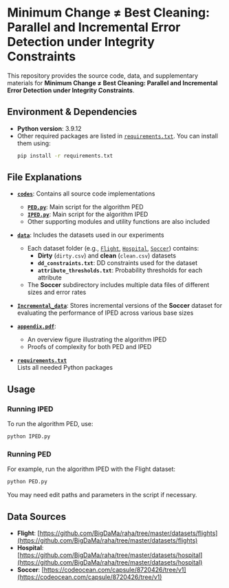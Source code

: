 # Minimum Change ≠ Best Cleaning: Parallel and Incremental Error Detection under Integrity Constraints

This repository provides the source code, data, and supplementary materials for **Minimum Change ≠ Best Cleaning: Parallel and Incremental Error Detection under Integrity Constraints**.

## Environment & Dependencies

- **Python version**: 3.9.12
- Other required packages are listed in [`requirements.txt`](./requirements.txt). You can install them using:
  ```bash
  pip install -r requirements.txt
  ```

## File Explanations

- **[`codes`](./codes)**: Contains all source code implementations

  - **[`PED.py`](./codes/PED.py)**: Main script for the algorithm PED
  - **[`IPED.py`](./codes/IPED.py)**: Main script for the algorithm IPED
  - Other supporting modules and utility functions are also included

- **[`data`](./data)**: Includes the datasets used in our experiments

  - Each dataset folder (e.g., [`Flight`](./data/Flight/), [`Hospital`](./data/Hospital/), [`Soccer`](./data/Soccer/)) contains:
    - **Dirty** (`dirty.csv`) and **clean** (`clean.csv`) datasets
    - **`dd_constraints.txt`**: DD constraints used for the dataset
    - **`attribute_thresholds.txt`**: Probability thresholds for each attribute
  - The **Soccer** subdirectory includes multiple data files of different sizes and error rates

- **[`Incremental_data`](./Incremental_data)**: Stores incremental versions of the **Soccer** dataset for evaluating the performance of IPED across various base sizes

- **[`appendix.pdf`](./appendix.pdf)**:

  - An overview figure illustrating the algorithm IPED
  - Proofs of complexity for both PED and IPED

- **[`requirements.txt`](./requirements.txt)**  
  Lists all needed Python packages

## Usage

### Running IPED

To run the algorithm PED, use:

```bash
python IPED.py
```

### Running PED

For example, run the algorithm IPED with the Flight dataset:

```bash
python PED.py
```

You may need edit paths and parameters in the script if necessary.

## Data Sources

- **Flight**: [https://github.com/BigDaMa/raha/tree/master/datasets/flights](https://github.com/BigDaMa/raha/tree/master/datasets/flights)
- **Hospital**: [https://github.com/BigDaMa/raha/tree/master/datasets/hospital](https://github.com/BigDaMa/raha/tree/master/datasets/hospital)
- **Soccer**: [https://codeocean.com/capsule/8720426/tree/v1](https://codeocean.com/capsule/8720426/tree/v1)
